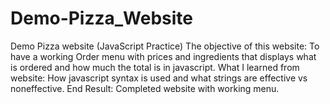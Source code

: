 # Demo-Pizza_Website
Demo Pizza website (JavaScript Practice)
The objective of this website: 
To have a working Order menu with prices and ingredients that displays what is ordered and how much the total
is in javascript.
What I learned from website: How javascript syntax is used and what strings are effective vs noneffective.
End Result: Completed website with working menu.

